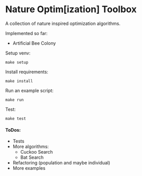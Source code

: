 # Nature Optim[ization] Toolbox
A collection of nature inspired optimization algorithms.  

Implemented so far:  
- Artificial Bee Colony  


Setup venv:  
```
make setup
```

Install requirements:  
```
make install
```

Run an example script:  
```
make run
```

Test:  
```
make test
```

#### ToDos:  
- Tests
- More algorithms:
    - Cuckoo Search
    - Bat Search
- Refactoring (population and maybe individual)
- More examples
